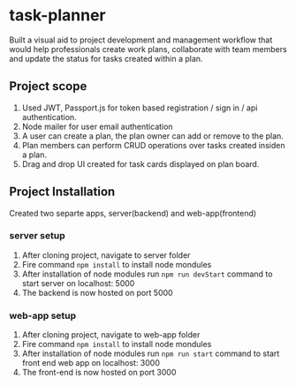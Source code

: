 # task-planner
Built a visual aid to project development and management workflow that would help professionals create work plans, collaborate with team members and update the status for tasks created within a plan.

## Project scope
1. Used JWT, Passport.js for token based registration / sign in / api authentication.​
2. Node mailer for user email authentication​
3. A user can create a plan, the plan owner can add or remove to the plan.
4. Plan members can perform CRUD operations over tasks created insiden a plan.
5. Drag and drop UI created for task cards displayed on plan board.​

## Project Installation
Created two separte apps, server(backend) and web-app(frontend)
### server setup
1. After cloning project, navigate to server folder
2. Fire command `npm install` to install node mondules
3. After installation of node modules run `npm run devStart` command to start server on localhost: 5000
4. The backend is now hosted on port 5000
### web-app setup
1. After cloning project, navigate to web-app folder
2. Fire command `npm install` to install node mondules
3. After installation of node modules run `npm run start` command to start front end web app on localhost: 3000
4. The front-end is now hosted on port 3000

